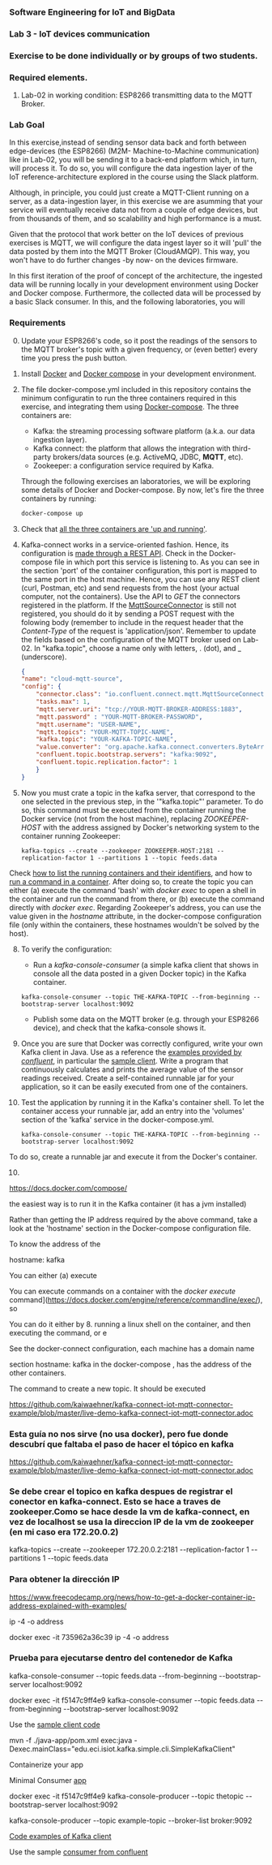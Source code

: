 ### Software Engineering for IoT and BigData

### Lab 3 - IoT devices communication

### Exercise to be done individually or by groups of two students.

### Required elements.

1. Lab-02 in working condition: ESP8266 transmitting data to the MQTT Broker.

### Lab Goal

In this exercise,instead of sending sensor data back and forth between edge-devices (the ESP8266) (M2M- Machine-to-Machine communication) like in Lab-02, you will be sending it to a back-end platform which, in turn, will process it. To do so, you will configure the data ingestion layer of the IoT reference-architecture explored in the course using the Slack platform.

Although, in principle, you could just create a MQTT-Client running on a server, as a data-ingestion layer, in this exercise we are asumming that your service will eventually receive data not from a couple of edge devices, but from thousands of them, and so scalability and high performance is a must. 

Given that the protocol that work better on the IoT devices of previous exercises is MQTT, we will configure the data ingest layer so it will 'pull' the data posted by them into the MQTT Broker (CloudAMQP). This way, you won't have to do further changes -by now- on the devices firmware.

In this first iteration of the proof of concept of the architecture, the ingested data will be running locally in your development environment using Docker and Docker compose. Furthermore, the collected data will be processed by a basic Slack consumer. In this, and the following laboratories, you will 




### Requirements

0. Update your ESP8266's code, so it post the readings of the sensors to the MQTT broker's topic with a given frequency, or (even better) every time you press the push button.

1. Install [Docker](https://docs.docker.com/get-docker/) and [Docker compose](https://docs.docker.com/compose/install/) in your development environment.

2. The file docker-compose.yml included in this repository contains the minimum configuratin to run the three containers required in this exercise, and integrating them using [Docker-compose](https://docs.docker.com/compose/). The three containers are:
	- Kafka: the streaming processing software platform (a.k.a. our data ingestion layer).
	- Kafka connect: the platform that allows the integration with third-party brokers/data sources (e.g. ActiveMQ, JDBC, **MQTT**, etc).
	- Zookeeper: a configuration service required by Kafka.

	Through the following exercises an laboratories, we will be exploring some details of Docker and Docker-compose. By now, let's fire the three containers by running:

	```bash
	docker-compose up
	```

3. Check that [all the three containers are 'up and running'](https://docs.docker.com/engine/reference/commandline/ps/). 

4. Kafka-connect works in a service-oriented fashion. Hence, its configuration is [made through a REST API](https://docs.confluent.io/current/connect/references/restapi.html). Check in the Docker-compose file in which port this service is listening to. As you can see in the section 'port' of the container configuration, this port is mapped to the same port in the host machine. Hence, you can use any REST client (curl, Postman, etc) and send requests from the host (your actual computer, not the containers). Use the API to *GET* the connectors registered in the platform.
If the [MqttSourceConnector](https://docs.confluent.io/current/connect/kafka-connect-mqtt/mqtt-source-connector/index.html) is still not registered, you should do it by sending a POST request with the folowing body (remember to include in the request header that the *Content-Type* of the request is 'application/json'. Remember to update the fields based on the configuration of the MQTT broker used on Lab-02. In "kafka.topic", choose a name only with letters, . (dot), and _ (underscore).

	```json
	{
    "name": "cloud-mqtt-source",
    "config": {
        "connector.class": "io.confluent.connect.mqtt.MqttSourceConnector",
        "tasks.max": 1,
        "mqtt.server.uri": "tcp://YOUR-MQTT-BROKER-ADDRESS:1883",
        "mqtt.password" : "YOUR-MQTT-BROKER-PASSWORD",
        "mqtt.username": "USER-NAME",
        "mqtt.topics": "YOUR-MQTT-TOPIC-NAME",
        "kafka.topic": "YOUR-KAFKA-TOPIC-NAME",
        "value.converter": "org.apache.kafka.connect.converters.ByteArrayConverter",
        "confluent.topic.bootstrap.servers": "kafka:9092",
        "confluent.topic.replication.factor": 1
	    }
	}
	```

7. Now you must crate a topic in the kafka server, that correspond to the one selected in the previous step, in the '"kafka.topic"' parameter. To do so, this command must be executed from the container running the Docker service (not from the host machine), replacing *ZOOKEEPER-HOST* with the address assigned by Docker's networking system to the container running Zookeeper:

	```
	kafka-topics --create --zookeeper ZOOKEEPER-HOST:2181 --replication-factor 1 --partitions 1 --topic feeds.data
	```

Check [how to list the running containers and their identifiers](https://docs.docker.com/engine/reference/commandline/ps/), and how to [run a command in a container](https://docs.docker.com/engine/reference/commandline/exec/). After doing so, to create the topic you can either (a) execute the command 'bash' with *docker exec* to open a shell in the container and run the command from there, or (b) execute the command directly with *docker exec*. Regarding Zookeeper's address, you can use the value given in the *hostname* attribute, in the docker-compose configuration file (only within the containers, these hostnames wouldn't be solved by the host).


8. To verify the configuration:
	-  Run a *kafka-console-consumer* (a simple kafka client that shows in console all the data posted in a given Docker topic) in the Kafka container.
	```
	kafka-console-consumer --topic THE-KAFKA-TOPIC --from-beginning --bootstrap-server localhost:9092
	```
	- Publish some data on the MQTT broker (e.g. through your ESP8266 device), and check that the kafka-console shows it.


9. Once you are sure that Docker was correctly configured, write your own Kafka client in Java. Use as a reference the [examples provided by *confluent*](https://docs.confluent.io/current/tutorials/examples/clients/docs/java.html#client-examples-java), in particular the [sample client](https://github.com/confluentinc/examples/blob/6.0.0-post/clients/cloud/java/src/main/java/io/confluent/examples/clients/cloud/ConsumerExample.java). Write a program that continuously calculates and prints the average value of the sensor readings received. Create a self-contained runnable jar for your application, so it can be easily executed from one of the containers.

10. Test the application by running it in the Kafka's container shell. To let the container access your runnable jar, add an entry into the 'volumes' section of the 'kafka' service in the docker-compose.yml. 

	```
	kafka-console-consumer --topic THE-KAFKA-TOPIC --from-beginning --bootstrap-server localhost:9092
	```




To do so, create a runnable jar and execute it from the Docker's container.

10. 


https://docs.docker.com/compose/



the easiest way is to run it in the Kafka container (it has a jvm installed)


Rather than getting the IP address required by the above command, take a look at the 'hostname' section in the Docker-compose configuration file. 


To know the address of the 

hostname: kafka



You can either (a) execute

You can execute commands on a container with the *docker execute* command](https://docs.docker.com/engine/reference/commandline/exec/), so 

You can do it either by 
8. running a linux shell on the container, and then executing the command, or e







See the docker-connect configuration, each machine has a domain name 

section hostname: kafka in the docker-compose , has the address of the other containers.

The command to create a new topic. It should be executed 




https://github.com/kaiwaehner/kafka-connect-iot-mqtt-connector-example/blob/master/live-demo-kafka-connect-iot-mqtt-connector.adoc


### Esta guía no nos sirve (no usa docker), pero fue donde descubrí que faltaba el paso de hacer el tópico en kafka
https://github.com/kaiwaehner/kafka-connect-iot-mqtt-connector-example/blob/master/live-demo-kafka-connect-iot-mqtt-connector.adoc


### Se debe crear el topico en kafka despues de registrar el conector en kafka-connect. Esto se hace a traves de zookeeper.Como se hace desde la vm de kafka-connect, en vez de localhost se usa la direccion IP de la vm de zookeeper (en mi caso era 172.20.0.2)
kafka-topics --create --zookeeper 172.20.0.2:2181 --replication-factor 1 --partitions 1 --topic feeds.data


### Para obtener la dirección IP
https://www.freecodecamp.org/news/how-to-get-a-docker-container-ip-address-explained-with-examples/

ip -4 -o address

docker exec -it 735962a36c39 ip -4 -o address

### Prueba para ejecutarse dentro del contenedor de Kafka
kafka-console-consumer --topic feeds.data --from-beginning --bootstrap-server localhost:9092



docker exec -it f5147c9ff4e9 kafka-console-consumer --topic feeds.data --from-beginning --bootstrap-server localhost:9092


Use the [sample client code](https://github.com/smallnest/kafka-example-in-scala/blob/master/src/main/java/com/colobu/kafka/ConsumerExample.java)


mvn -f ./java-app/pom.xml  exec:java -Dexec.mainClass="edu.eci.isiot.kafka.simple.cli.SimpleKafkaClient"

Containerize your app


Minimal Consumer [app](https://kafka.apache.org/26/javadoc/index.html?org/apache/kafka/clients/consumer/KafkaConsumer.html)





docker exec -it f5147c9ff4e9 kafka-console-producer --topic thetopic --bootstrap-server localhost:9092

kafka-console-producer --topic example-topic --broker-list broker:9092


[Code examples of Kafka client](https://docs.confluent.io/current/tutorials/examples/clients/docs/java.html#client-examples-java)





Use the sample [consumer from confluent](https://docs.confluent.io/current/tutorials/examples/clients/docs/java.html#client-examples-java)
